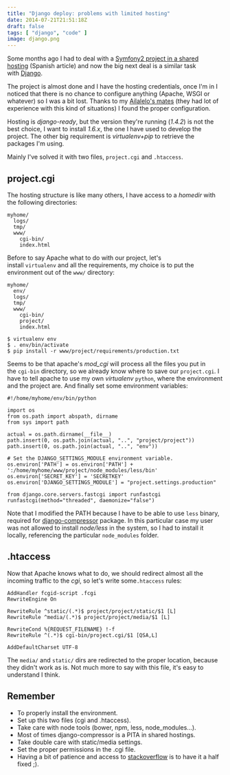 ```yaml
---
title: "Django deploy: problems with limited hosting"
date: 2014-07-21T21:51:18Z
draft: false
tags: [ "django", "code" ]
image: django.png
---
```


<p>Some months ago I had to deal with a&nbsp;<a href="../../../../blog/symfony2-en-un-hosting-compartido.html">Symfony2 project in a shared hosting</a>&nbsp;(Spanish article) and now the big next deal is a similar task with&nbsp;<a href="https://www.djangoproject.com/">Django</a>.</p>
<p>The project is almost done and I have the hosting credentials, once I'm in I noticed that there is no chance to configure anything (Apache, WSGI or whatever) so I was a bit lost. Thanks to my&nbsp;<a href="http://ailalelo.com/">Ailalelo's mates</a>&nbsp;(they had lot of experience with this kind of situations) I found the proper configuration.</p>
<p>Hosting is&nbsp;<em>django-ready</em>, but the version they're running (<em>1.4.2</em>) is not the best choice, I want to install&nbsp;<em>1.6.x</em>, the one I have used to develop the project. The other big requirement is&nbsp;<em>virtualenv+pip</em>&nbsp;to retrieve the packages I'm using.</p>
<p>Mainly I've solved it with two files,&nbsp;<code>project.cgi</code>&nbsp;and&nbsp;<code>.htaccess</code>.</p>
<h2>project.cgi</h2>
<p>The hosting structure is like many others, I have access to a&nbsp;<em>homedir</em>&nbsp;with the following directories:</p>

```
myhome/
  logs/
  tmp/
  www/
    cgi-bin/
    index.html
```

<p>Before to say Apache what to do with our project, let's install&nbsp;<code>virtualenv</code>&nbsp;and all the requirements, my choice is to put the environment out of the&nbsp;<code>www/</code>&nbsp;directory:</p>

```
myhome/
  env/
  logs/
  tmp/
  www/
    cgi-bin/
    project/
    index.html
```


```
$ virtualenv env
$ . env/bin/activate
$ pip install -r www/project/requirements/production.txt
```

<p>Seems to be that apache's&nbsp;<em>mod_cgi</em>&nbsp;will process all the files you put in the&nbsp;<code>cgi-bin</code>&nbsp;directory, so we already know where to save our&nbsp;<code>project.cgi</code>. I have to tell apache to use my own&nbsp;<em>virtualenv</em>&nbsp;<code>python</code>, where the environment and the project are. And finally set some environment variables:</p>

```
#!/home/myhome/env/bin/python

import os
from os.path import abspath, dirname
from sys import path

actual = os.path.dirname(__file__)
path.insert(0, os.path.join(actual, "..", "project/project"))
path.insert(0, os.path.join(actual, "..", "env"))

# Set the DJANGO_SETTINGS_MODULE environment variable.
os.environ['PATH'] = os.environ['PATH'] + ':/home/myhome/www/project/node_modules/less/bin'
os.environ['SECRET_KEY'] = 'SECRETKEY'
os.environ['DJANGO_SETTINGS_MODULE'] = "project.settings.production"

from django.core.servers.fastcgi import runfastcgi
runfastcgi(method="threaded", daemonize="false")
```

<p>Note that I modified the PATH because I have to be able to use&nbsp;<code>less</code>&nbsp;binary, required for&nbsp;<a href="http://django-compressor.readthedocs.org/en/latest/">django-compressor</a>&nbsp;package. In this particular case my user was not allowed to install&nbsp;<em>node/less</em>&nbsp;in the system, so I had to install it locally, referencing the particular&nbsp;<code>node_modules</code>&nbsp;folder.</p>
<h2>.htaccess</h2>
<p>Now that Apache knows what to do, we should redirect almost all the incoming traffic to the&nbsp;<em>cgi</em>, so let's write some<code>.htaccess</code>&nbsp;rules:</p>

```
AddHandler fcgid-script .fcgi
RewriteEngine On

RewriteRule ^static/(.*)$ project/project/static/$1 [L]
RewriteRule ^media/(.*)$ project/project/media/$1 [L]

RewriteCond %{REQUEST_FILENAME} !-f
RewriteRule ^(.*)$ cgi-bin/project.cgi/$1 [QSA,L]

AddDefaultCharset UTF-8
```

<p>The&nbsp;<code>media/</code>&nbsp;and&nbsp;<code>static/</code>&nbsp;dirs are redirected to the proper location, because they didn't work as is. Not much more to say with this file, it's easy to understand I think.</p>
<h2>Remember</h2>
<ul>
<li>To properly install the environment.</li>
<li>Set up this two files (cgi and .htaccess).</li>
<li>Take care with node tools (bower, npm, less, node_modules...).</li>
<li>Most of times django-compressor is a PITA in shared hostings.</li>
<li>Take double care with static/media settings.</li>
<li>Set the proper permissions in the .cgi file.</li>
<li>Having a bit of patience and access to&nbsp;<a href="http://stackoverflow.com/">stackoverflow</a>&nbsp;is to have it a half fixed ;).</li>
</ul>
<p>&nbsp;</p>
<ul>
</ul>
